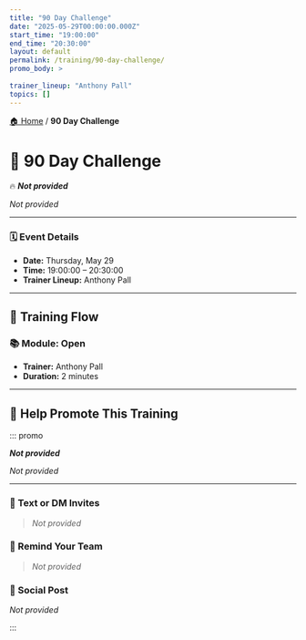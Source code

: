 ```yaml
---
title: "90 Day Challenge"
date: "2025-05-29T00:00:00.000Z"
start_time: "19:00:00"
end_time: "20:30:00"
layout: default
permalink: /training/90-day-challenge/
promo_body: >
  
trainer_lineup: "Anthony Pall"
topics: []
---
```


[🏠 Home](/training/) / **90 Day Challenge**

# 📆 90 Day Challenge  
🔥 **_Not provided_**

_Not provided_

---

### 🗓️ Event Details

- **Date:** Thursday, May 29  
- **Time:** 19:00:00 – 20:30:00  
- **Trainer Lineup:** Anthony Pall

---

## 🧩 Training Flow

### 📚 Module: Open
- **Trainer:** Anthony Pall
- **Duration:** 2 minutes

---

## 📢 Help Promote This Training

::: promo

**_Not provided_**

_Not provided_

---

### 💬 Text or DM Invites  
> _Not provided_

### 💬 Remind Your Team  
> _Not provided_

### 📡 Social Post  
_Not provided_

:::
